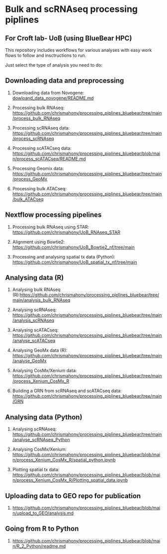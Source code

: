 # Bulk and scRNAseq processing piplines


## For Croft lab- UoB (using BlueBear HPC)

This repository includes workflows for various analyses with easy work flows to follow and insctructions to run.

Just select the type of analysis you need to do:




## Downloading data and preprocessing

1. Downloading data from Novogene: [dowloand_data_novogene/README.md](https://github.com/chrismahony/processing_piplines_bluebear/tree/main/dowloand_data_novogene)



2. Processing bulk RNAseq: https://github.com/chrismahony/processing_piplines_bluebear/tree/main/process_bulk_RNAseq



3. Processing scRNAseq data: https://github.com/chrismahony/processing_piplines_bluebear/tree/main/process_scRNAseq



4. Processing scATACseq data: https://github.com/chrismahony/processing_piplines_bluebear/blob/main/process_scATACseq/README.md


5. Processing Geomix data: https://github.com/chrismahony/processing_piplines_bluebear/tree/main/process_GeoMx

6. Processing bulk ATACseq: https://github.com/chrismahony/processing_piplines_bluebear/tree/main/bulk_ATACseq



## Nextflow processing pipelines

1. Processing bulk RNAseq using STAR: https://github.com/chrismahony/UoB_RNAseq_STAR

2.  Alignment using Bowtie2: https://github.com/chrismahony/UoB_Bowtie2_nf/tree/main

3.  Processing and analysing spatial tx data (Python): https://github.com/chrismahony/UoB_spatial_tx_nf/tree/main




## Analysing data (R)

1. Analysing bulk RNAseq (R):https://github.com/chrismahony/processing_piplines_bluebear/tree/main/analysis_bulk_RNAseq

 

2. Analysing scRNAseq: https://github.com/chrismahony/processing_piplines_bluebear/tree/main/analysis_scRNAseq



3. Analysing scATACseq: https://github.com/chrismahony/processing_piplines_bluebear/tree/main/analyse_scATACseq



4. Analysing GeoMx data (R):  https://github.com/chrismahony/processing_piplines_bluebear/tree/main/analyse_GeoMx



5. Analysing CosMx/Xenium data: https://github.com/chrismahony/processing_piplines_bluebear/tree/main/process_Xenium_CosMx_R



6. Building a GRN from scRNAseq and scATACseq data: https://github.com/chrismahony/processing_piplines_bluebear/tree/main/GRN




## Analysing data (Python)

1. Analysing scRNAseq: https://github.com/chrismahony/processing_piplines_bluebear/tree/main/analyse_scRNAseq_Python

2. Analysing CosMx/Xenium: https://github.com/chrismahony/processing_piplines_bluebear/blob/main/process_Xenium_CosMx_R/spatial_python.ipynb

3. Plotting spatial tx data: https://github.com/chrismahony/processing_piplines_bluebear/blob/main/process_Xenium_CosMx_R/Plotting_spatial_data.ipynb



## Uploading data to GEO repo for publication

1. https://github.com/chrismahony/processing_piplines_bluebear/blob/main/upload_to_GEO/analysis.md



## Going from R to Python

1. https://github.com/chrismahony/processing_piplines_bluebear/blob/main/R_2_Python/readme.md
